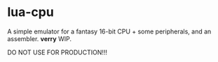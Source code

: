 # lua-cpu

A simple emulator for a fantasy 16-bit CPU + some peripherals, and an assembler.
__verry__ WIP.

DO NOT USE FOR PRODUCTION!!!
